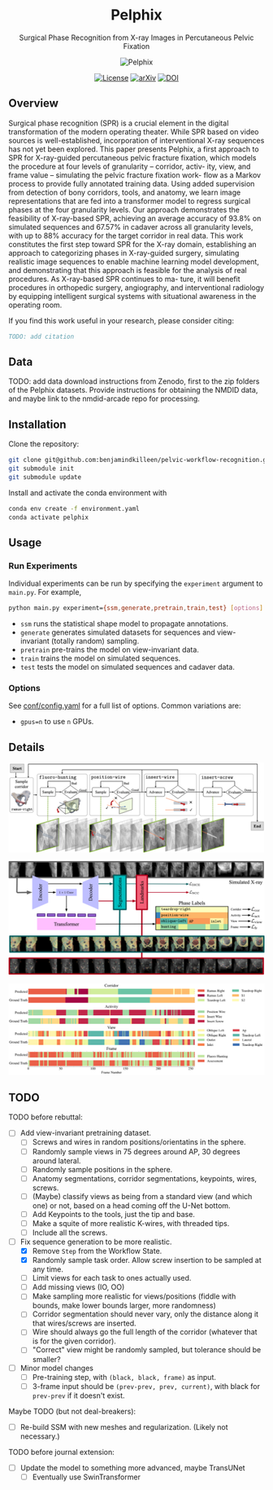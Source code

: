 <div align="center">

# Pelphix

Surgical Phase Recognition from X-ray Images in Percutaneous Pelvic Fixation

![Pelphix](images/liverpool_000000000_sequences.gif)

</div>

<div align="center">

<!-- TODO: update links to the arxiv and dataset links. -->
[![License](https://img.shields.io/badge/License-Apache%202.0-blue.svg)](
<https://opensource.org/licenses/Apache-2.0>)
[![arXiv](https://img.shields.io/badge/arXiv-2109.13900-b31b1b.svg)](
<https://arxiv.org/abs/2109.13900>)
[![DOI](https://zenodo.org/badge/DOI/10.5281/zenodo.5555555.svg)](
<https://doi.org/10.5281/zenodo.5555555>)

<div align="left">

## Overview

Surgical phase recognition (SPR) is a crucial element in the digital transformation of the modern operating theater. While SPR based on video sources is well-established, incorporation of interventional X-ray sequences has not yet been explored. This paper presents Pelphix, a first approach to SPR for X-ray-guided percutaneous pelvic fracture fixation, which models the procedure at four levels of granularity – corridor, activ- ity, view, and frame value – simulating the pelvic fracture fixation work- flow as a Markov process to provide fully annotated training data. Using added supervision from detection of bony corridors, tools, and anatomy, we learn image representations that are fed into a transformer model to regress surgical phases at the four granularity levels. Our approach demonstrates the feasibility of X-ray-based SPR, achieving an average accuracy of 93.8% on simulated sequences and 67.57% in cadaver across all granularity levels, with up to 88% accuracy for the target corridor in real data. This work constitutes the first step toward SPR for the X-ray domain, establishing an approach to categorizing phases in X-ray-guided surgery, simulating realistic image sequences to enable machine learning model development, and demonstrating that this approach is feasible for the analysis of real procedures. As X-ray-based SPR continues to ma- ture, it will benefit procedures in orthopedic surgery, angiography, and interventional radiology by equipping intelligent surgical systems with situational awareness in the operating room.

If you find this work useful in your research, please consider citing:

```bibtex
TODO: add citation
```

## Data

TODO: add data download instructions from Zenodo, first to the zip folders of the Pelphix datasets.
Provide instructions for obtaining the NMDID data, and maybe link to the nmdid-arcade repo for
processing.

## Installation

Clone the repository:

```bash
git clone git@github.com:benjamindkilleen/pelvic-workflow-recognition.git
git submodule init
git submodule update
```

Install and activate the conda environment with

```bash
conda env create -f environment.yaml
conda activate pelphix
```

## Usage

### Run Experiments

Individual experiments can be run by specifying the `experiment` argument to `main.py`. For example,

```bash
python main.py experiment={ssm,generate,pretrain,train,test} [options]
```

- `ssm` runs the statistical shape model to propagate annotations.
- `generate` generates simulated datasets for sequences and view-invariant (totally random) sampling.
- `pretrain` pre-trains the model on view-invariant data.
- `train` trains the model on simulated sequences.
- `test` tests the model on simulated sequences and cadaver data.

### Options

See [conf/config.yaml](/conf/config.yaml) for a full list of options. Common variations are:

- `gpus=n` to use `n` GPUs.

## Details

![simulation](images/simulation_overview.png)

![architecture](images/architecture.png)

![results](images/liverpool_000000000.png)

## TODO

TODO before rebuttal:

- [ ] Add view-invariant pretraining dataset.
  - [ ] Screws and wires in random positions/orientatins in the sphere.
  - [ ] Randomly sample views in 75 degrees around AP, 30 degrees around lateral.
  - [ ] Randomly sample positions in the sphere.
  - [ ] Anatomy segmentations, corridor segmentations, keypoints, wires, screws.
  - [ ] (Maybe) classify views as being from a standard view (and which one) or not, based on a head coming off the U-Net bottom.
  - [ ] Add Keypoints to the tools, just the tip and base.
  - [ ] Make a squite of more realistic K-wires, with threaded tips.
  - [ ] Include all the screws.
- [ ] Fix sequence generation to be more realistic.
  - [X] Remove `Step` from the Workflow State.
  - [X] Randomly sample task order. Allow screw insertion to be sampled at any time.
  - [ ] Limit views for each task to ones actually used.
  - [ ] Add missing views (IO, OO)
  - [ ] Make sampling more realistic for views/positions (fiddle with bounds, make lower bounds larger, more randomness)
  - [ ] Corridor segmentation should never vary, only the distance along it that wires/screws are inserted.
  - [ ] Wire should always go the full length of the corridor (whatever that is for the given corridor).
  - [ ] "Correct" view might be randomly sampled, but tolerance should be smaller?
- [ ] Minor model changes
  - [ ] Pre-training step, with `(black, black, frame)` as input.
  - [ ] 3-frame input should be `(prev-prev, prev, current)`, with black for `prev-prev` if it doesn't exist.

Maybe TODO (but not deal-breakers):

- [ ] Re-build SSM with new meshes and regularization. (Likely not necessary.)

TODO before journal extension:

- [ ] Update the model to something more advanced, maybe TransUNet
  - [ ] Eventually use SwinTransformer

</div>
